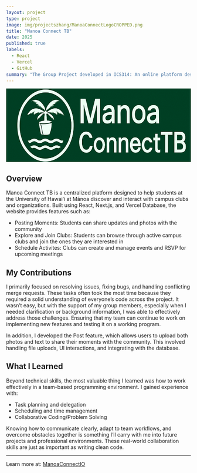```yaml
---
layout: project
type: project
image: img/projectszhang/ManoaConnectLogoCROPPED.png
title: "Manoa Connect TB"
date: 2025
published: true
labels:
  - React
  - Vercel
  - GitHub
summary: "The Group Project developed in ICS314: An online platform designed to centralize information, communication, and engagement for clubs and student organizations"
---
```


<img class="img-fluid" src="../img/projectszhang/ManoaConnectCenterLogo.png" height="200">

## Overview

Manoa Connect TB is a centralized platform designed to help students at the University of Hawaiʻi at Mānoa discover and interact with campus clubs and organizations. Built using React, Next.js, and Vercel Database, the website provides features such as:
 - Posting Moments: Students can share updates and photos with the community
 - Explore and Join Clubs: Students can browse through active campus clubs and join the ones they are interested in
 - Schedule Activites: Clubs can create and manage events and RSVP for upcoming meetings

## My Contributions

I primarily focused on resolving issues, fixing bugs, and handling conflicting merge requests. These tasks often took the most time because they required a solid understanding of everyone’s code across the project. It wasn’t easy, but with the support of my group members, especially when I needed clarification or background information, I was able to effectively address those challenges. Ensuring that my team can continue to work on implementing new features and testing it on a working program.

In addition, I developed the Post feature, which allows users to upload both photos and text to share their moments with the community. This involved handling file uploads, UI interactions, and integrating with the database.

## What I Learned

Beyond technical skills, the most valuable thing I learned was how to work effectively in a team-based programming environment. I gained experience with:

- Task planning and delegation
- Scheduling and time management
- Collaborative Coding/Problem Solving

Knowing how to communicate clearly, adapt to team workflows, and overcome obstacles together is something I’ll carry with me into future projects and professional environments. These real-world collaboration skills are just as important as writing clean code.

<hr>

Learn more at: <a href="https://manoaconnecttb.github.io/"><i class="large github icon "></i>ManoaConnectIO</a>
